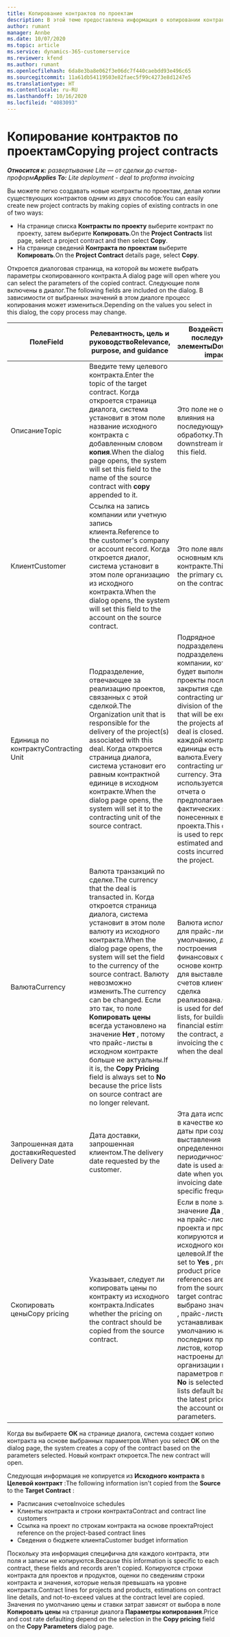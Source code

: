 ```yaml
---
title: Копирование контрактов по проектам
description: В этой теме предоставлена информация о копировании контрактов по проектам в Project Operations.
author: rumant
manager: Annbe
ms.date: 10/07/2020
ms.topic: article
ms.service: dynamics-365-customerservice
ms.reviewer: kfend
ms.author: rumant
ms.openlocfilehash: 6da8e3ba8e062f3e06dc7f440caebdd93e496c65
ms.sourcegitcommit: 11a61db54119503e82faec5f99c4273e8d1247e5
ms.translationtype: HT
ms.contentlocale: ru-RU
ms.lasthandoff: 10/16/2020
ms.locfileid: "4083093"
---
```

# <a name="copying-project-contracts"></a><span data-ttu-id="4e8ef-103">Копирование контрактов по проектам</span><span class="sxs-lookup"><span data-stu-id="4e8ef-103">Copying project contracts</span></span>

<span data-ttu-id="4e8ef-104">_**Относится к:** развертывание Lite — от сделки до счетов-проформ_</span><span class="sxs-lookup"><span data-stu-id="4e8ef-104">_**Applies To:** Lite deployment - deal to proforma invoicing_</span></span>

<span data-ttu-id="4e8ef-105">Вы можете легко создавать новые контракты по проектам, делая копии существующих контрактов одним из двух способов:</span><span class="sxs-lookup"><span data-stu-id="4e8ef-105">You can easily create new project contracts by making copies of existing contracts in one of two ways:</span></span> 

  - <span data-ttu-id="4e8ef-106">На странице списка **Контракты по проекту** выберите контракт по проекту, затем выберите **Копировать**.</span><span class="sxs-lookup"><span data-stu-id="4e8ef-106">On the **Project Contracts** list page, select a project contract and then select **Copy**.</span></span>
  - <span data-ttu-id="4e8ef-107">На странице сведений **Контракта по проектам** выберите **Копировать**.</span><span class="sxs-lookup"><span data-stu-id="4e8ef-107">On the **Project Contract** details page, select **Copy**.</span></span>

<span data-ttu-id="4e8ef-108">Откроется диалоговая страница, на которой вы можете выбрать параметры скопированного контракта.</span><span class="sxs-lookup"><span data-stu-id="4e8ef-108">A dialog page will open where you can select the parameters of the copied contract.</span></span> <span data-ttu-id="4e8ef-109">Следующие поля включены в диалог.</span><span class="sxs-lookup"><span data-stu-id="4e8ef-109">The following fields are included on the dialog.</span></span> <span data-ttu-id="4e8ef-110">В зависимости от выбранных значений в этом диалоге процесс копирования может измениться.</span><span class="sxs-lookup"><span data-stu-id="4e8ef-110">Depending on the values you select in this dialog, the copy process may change.</span></span>

| <span data-ttu-id="4e8ef-111">**Поле**</span><span class="sxs-lookup"><span data-stu-id="4e8ef-111">**Field**</span></span> | <span data-ttu-id="4e8ef-112">**Релевантность, цель и руководство**</span><span class="sxs-lookup"><span data-stu-id="4e8ef-112">**Relevance, purpose, and guidance**</span></span> | <span data-ttu-id="4e8ef-113">**Воздействие на последующие элементы**</span><span class="sxs-lookup"><span data-stu-id="4e8ef-113">**Downstream impact**</span></span> |
| --- | --- | --- |
| <span data-ttu-id="4e8ef-114">Описание</span><span class="sxs-lookup"><span data-stu-id="4e8ef-114">Topic</span></span> | <span data-ttu-id="4e8ef-115">Введите тему целевого контракта.</span><span class="sxs-lookup"><span data-stu-id="4e8ef-115">Enter the topic of the target contract.</span></span> <span data-ttu-id="4e8ef-116">Когда откроется страница диалога, система установит в этом поле название исходного контракта с добавленным словом **копия**.</span><span class="sxs-lookup"><span data-stu-id="4e8ef-116">When the dialog page opens, the system will set this field to the name of the source contract with **copy** appended to it.</span></span> | <span data-ttu-id="4e8ef-117">Это поле не оказывает влияния на последующую обработку.</span><span class="sxs-lookup"><span data-stu-id="4e8ef-117">There's no downstream impact for this field.</span></span> |
| <span data-ttu-id="4e8ef-118">Клиент</span><span class="sxs-lookup"><span data-stu-id="4e8ef-118">Customer</span></span> | <span data-ttu-id="4e8ef-119">Ссылка на запись компании или учетную запись клиента.</span><span class="sxs-lookup"><span data-stu-id="4e8ef-119">Reference to the customer's company or account record.</span></span> <span data-ttu-id="4e8ef-120">Когда откроется диалог, система установит в этом поле организацию из исходного контракта.</span><span class="sxs-lookup"><span data-stu-id="4e8ef-120">When the dialog opens, the system will set this field to the account on the source contract.</span></span> | <span data-ttu-id="4e8ef-121">Это поле является основным клиентом в контракте.</span><span class="sxs-lookup"><span data-stu-id="4e8ef-121">This field is the primary customer on the contract.</span></span> |
| <span data-ttu-id="4e8ef-122">Единица по контракту</span><span class="sxs-lookup"><span data-stu-id="4e8ef-122">Contracting Unit</span></span> | <span data-ttu-id="4e8ef-123">Подразделение, отвечающее за реализацию проектов, связанных с этой сделкой.</span><span class="sxs-lookup"><span data-stu-id="4e8ef-123">The Organization unit that is responsible for the delivery of the project(s) associated with this deal.</span></span> <span data-ttu-id="4e8ef-124">Когда откроется страница диалога, система установит его равным контрактной единице в исходном контракте.</span><span class="sxs-lookup"><span data-stu-id="4e8ef-124">When the dialog page opens, the system will set it to the contracting unit of the source contract.</span></span> | <span data-ttu-id="4e8ef-125">Подрядное подразделение — это подразделение компании, которое будет выполнять проекты после закрытия сделки.</span><span class="sxs-lookup"><span data-stu-id="4e8ef-125">The contracting unit is the division of the company that will be executing the projects after the deal is closed.</span></span> <span data-ttu-id="4e8ef-126">У каждой контрактной единицы есть валюта.</span><span class="sxs-lookup"><span data-stu-id="4e8ef-126">Every contracting unit has a currency.</span></span> <span data-ttu-id="4e8ef-127">Эта валюта используется для отчета о предполагаемых и фактических затратах, понесенных во время проекта.</span><span class="sxs-lookup"><span data-stu-id="4e8ef-127">This currency is used to report estimated and actual costs incurred during the project.</span></span> |
| <span data-ttu-id="4e8ef-128">Валюта</span><span class="sxs-lookup"><span data-stu-id="4e8ef-128">Currency</span></span> | <span data-ttu-id="4e8ef-129">Валюта транзакций по сделке.</span><span class="sxs-lookup"><span data-stu-id="4e8ef-129">The currency that the deal is transacted in.</span></span> <span data-ttu-id="4e8ef-130">Когда откроется страница диалога, система установит в этом поле валюту из исходного контракта.</span><span class="sxs-lookup"><span data-stu-id="4e8ef-130">When the dialog page opens, the system will set the field to the currency of the source contract.</span></span> <span data-ttu-id="4e8ef-131">Валюту невозможно изменить.</span><span class="sxs-lookup"><span data-stu-id="4e8ef-131">The currency can be changed.</span></span> <span data-ttu-id="4e8ef-132">Если это так, то поле **Копировать цены** всегда установлено на значение **Нет** , потому что прайс-листы в исходном контракте больше не актуальны.</span><span class="sxs-lookup"><span data-stu-id="4e8ef-132">If it is, the **Copy Pricing** field is always set to **No** because the price lists on source contract are no longer relevant.</span></span> | <span data-ttu-id="4e8ef-133">Валюта используется для прайс-листов по умолчанию, для построения финансовых оценок на основе контракта и для выставления счетов клиенту, когда сделка реализована.</span><span class="sxs-lookup"><span data-stu-id="4e8ef-133">Currency is used for default price lists, for building financial estimates on the contract, and for invoicing the customer when the deal is won.</span></span> |
| <span data-ttu-id="4e8ef-134">Запрошенная дата доставки</span><span class="sxs-lookup"><span data-stu-id="4e8ef-134">Requested Delivery Date</span></span> | <span data-ttu-id="4e8ef-135">Дата доставки, запрошенная клиентом.</span><span class="sxs-lookup"><span data-stu-id="4e8ef-135">The delivery date requested by the customer.</span></span> | <span data-ttu-id="4e8ef-136">Эта дата используется в качестве конечной даты при создании дат выставления счетов с определенной периодичностью.</span><span class="sxs-lookup"><span data-stu-id="4e8ef-136">This date is used as the end date when you create invoicing dates along a specific frequency.</span></span> |
| <span data-ttu-id="4e8ef-137">Скопировать цены</span><span class="sxs-lookup"><span data-stu-id="4e8ef-137">Copy pricing</span></span> | <span data-ttu-id="4e8ef-138">Указывает, следует ли копировать цены по контракту из исходного контракта.</span><span class="sxs-lookup"><span data-stu-id="4e8ef-138">Indicates whether the pricing on the contract should be copied from the source contract.</span></span> | <span data-ttu-id="4e8ef-139">Если в поле задано значение **Да** , ссылки на прайс-листы проекта и продуктов копируются из исходного контракта в целевой.</span><span class="sxs-lookup"><span data-stu-id="4e8ef-139">If the field is set to **Yes** , project and product price list references are copied from the source to the target contract.</span></span> <span data-ttu-id="4e8ef-140">Если выбрано значение **Нет** , прайс-листы устанавливаются по умолчанию на основе последних прайс-листов, которые были настроены для организации или параметров проекта.</span><span class="sxs-lookup"><span data-stu-id="4e8ef-140">If **No** is selected, price lists default based on the latest price lists on the account or project parameters.</span></span> |

<span data-ttu-id="4e8ef-141">Когда вы выбираете **ОК** на странице диалога, система создает копию контракта на основе выбранных параметров.</span><span class="sxs-lookup"><span data-stu-id="4e8ef-141">When you select **OK** on the dialog page, the system creates a copy of the contract based on the parameters selected.</span></span> <span data-ttu-id="4e8ef-142">Новый контракт откроется.</span><span class="sxs-lookup"><span data-stu-id="4e8ef-142">The new contract will open.</span></span>

<span data-ttu-id="4e8ef-143">Следующая информация не копируется из **Исходного контракта** в **Целевой контракт** :</span><span class="sxs-lookup"><span data-stu-id="4e8ef-143">The following information isn't copied from the **Source** to the **Target Contract** :</span></span>

  - <span data-ttu-id="4e8ef-144">Расписания счетов</span><span class="sxs-lookup"><span data-stu-id="4e8ef-144">Invoice schedules</span></span>
  - <span data-ttu-id="4e8ef-145">Клиенты контракта и строки контракта</span><span class="sxs-lookup"><span data-stu-id="4e8ef-145">Contract and contract line customers</span></span>
  - <span data-ttu-id="4e8ef-146">Ссылка на проект по строкам контракта на основе проекта</span><span class="sxs-lookup"><span data-stu-id="4e8ef-146">Project reference on the project-based contract lines</span></span>
  - <span data-ttu-id="4e8ef-147">Сведения о бюджете клиента</span><span class="sxs-lookup"><span data-stu-id="4e8ef-147">Customer budget information</span></span>

<span data-ttu-id="4e8ef-148">Поскольку эта информация специфична для каждого контракта, эти поля и записи не копируются.</span><span class="sxs-lookup"><span data-stu-id="4e8ef-148">Because this information is specific to each contract, these fields and records aren't copied.</span></span> <span data-ttu-id="4e8ef-149">Копируются строки контракта для проектов и продуктов, оценки по сведениям строки контракта и значения, которые нельзя превышать на уровне контракта.</span><span class="sxs-lookup"><span data-stu-id="4e8ef-149">Contract lines for projects and products, estimations on contract line details, and not-to-exceed values at the contract level are copied.</span></span> <span data-ttu-id="4e8ef-150">Значения по умолчанию цены и ставки затрат зависят от выбора в поле **Копировать цены** на странице диалога **Параметры копирования**.</span><span class="sxs-lookup"><span data-stu-id="4e8ef-150">Price and cost rate defaulting depend on the selection in the **Copy pricing** field on the **Copy Parameters** dialog page.</span></span>
